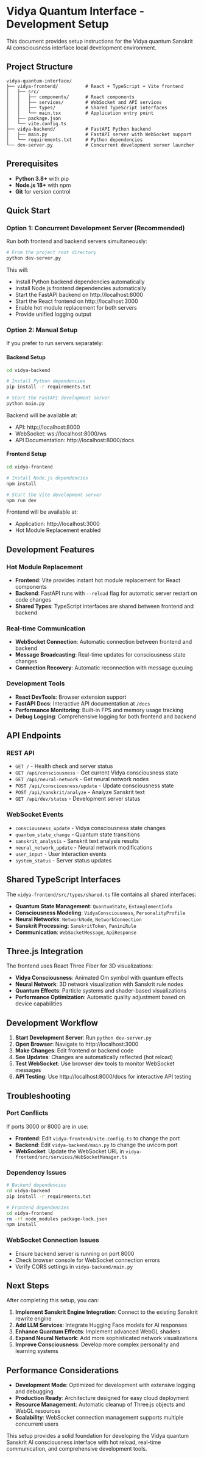 # Vidya Quantum Interface - Development Setup

This document provides setup instructions for the Vidya quantum Sanskrit AI consciousness interface local development environment.

## Project Structure

```
vidya-quantum-interface/
├── vidya-frontend/          # React + TypeScript + Vite frontend
│   ├── src/
│   │   ├── components/      # React components
│   │   ├── services/        # WebSocket and API services
│   │   ├── types/           # Shared TypeScript interfaces
│   │   └── main.tsx         # Application entry point
│   ├── package.json
│   └── vite.config.ts
├── vidya-backend/           # FastAPI Python backend
│   ├── main.py              # FastAPI server with WebSocket support
│   └── requirements.txt     # Python dependencies
└── dev-server.py            # Concurrent development server launcher
```

## Prerequisites

- **Python 3.8+** with pip
- **Node.js 18+** with npm
- **Git** for version control

## Quick Start

### Option 1: Concurrent Development Server (Recommended)

Run both frontend and backend servers simultaneously:

```bash
# From the project root directory
python dev-server.py
```

This will:
- Install Python backend dependencies automatically
- Install Node.js frontend dependencies automatically
- Start the FastAPI backend on http://localhost:8000
- Start the React frontend on http://localhost:3000
- Enable hot module replacement for both servers
- Provide unified logging output

### Option 2: Manual Setup

If you prefer to run servers separately:

#### Backend Setup

```bash
cd vidya-backend

# Install Python dependencies
pip install -r requirements.txt

# Start the FastAPI development server
python main.py
```

Backend will be available at:
- API: http://localhost:8000
- WebSocket: ws://localhost:8000/ws
- API Documentation: http://localhost:8000/docs

#### Frontend Setup

```bash
cd vidya-frontend

# Install Node.js dependencies
npm install

# Start the Vite development server
npm run dev
```

Frontend will be available at:
- Application: http://localhost:3000
- Hot Module Replacement enabled

## Development Features

### Hot Module Replacement

- **Frontend**: Vite provides instant hot module replacement for React components
- **Backend**: FastAPI runs with `--reload` flag for automatic server restart on code changes
- **Shared Types**: TypeScript interfaces are shared between frontend and backend

### Real-time Communication

- **WebSocket Connection**: Automatic connection between frontend and backend
- **Message Broadcasting**: Real-time updates for consciousness state changes
- **Connection Recovery**: Automatic reconnection with message queuing

### Development Tools

- **React DevTools**: Browser extension support
- **FastAPI Docs**: Interactive API documentation at `/docs`
- **Performance Monitoring**: Built-in FPS and memory usage tracking
- **Debug Logging**: Comprehensive logging for both frontend and backend

## API Endpoints

### REST API

- `GET /` - Health check and server status
- `GET /api/consciousness` - Get current Vidya consciousness state
- `GET /api/neural-network` - Get neural network nodes
- `POST /api/consciousness/update` - Update consciousness state
- `POST /api/sanskrit/analyze` - Analyze Sanskrit text
- `GET /api/dev/status` - Development server status

### WebSocket Events

- `consciousness_update` - Vidya consciousness state changes
- `quantum_state_change` - Quantum state transitions
- `sanskrit_analysis` - Sanskrit text analysis results
- `neural_network_update` - Neural network modifications
- `user_input` - User interaction events
- `system_status` - Server status updates

## Shared TypeScript Interfaces

The `vidya-frontend/src/types/shared.ts` file contains all shared interfaces:

- **Quantum State Management**: `QuantumState`, `EntanglementInfo`
- **Consciousness Modeling**: `VidyaConsciousness`, `PersonalityProfile`
- **Neural Networks**: `NetworkNode`, `NetworkConnection`
- **Sanskrit Processing**: `SanskritToken`, `PaniniRule`
- **Communication**: `WebSocketMessage`, `ApiResponse`

## Three.js Integration

The frontend uses React Three Fiber for 3D visualizations:

- **Vidya Consciousness**: Animated Om symbol with quantum effects
- **Neural Network**: 3D network visualization with Sanskrit rule nodes
- **Quantum Effects**: Particle systems and shader-based visualizations
- **Performance Optimization**: Automatic quality adjustment based on device capabilities

## Development Workflow

1. **Start Development Server**: Run `python dev-server.py`
2. **Open Browser**: Navigate to http://localhost:3000
3. **Make Changes**: Edit frontend or backend code
4. **See Updates**: Changes are automatically reflected (hot reload)
5. **Test WebSocket**: Use browser dev tools to monitor WebSocket messages
6. **API Testing**: Use http://localhost:8000/docs for interactive API testing

## Troubleshooting

### Port Conflicts

If ports 3000 or 8000 are in use:

- **Frontend**: Edit `vidya-frontend/vite.config.ts` to change the port
- **Backend**: Edit `vidya-backend/main.py` to change the uvicorn port
- **WebSocket**: Update the WebSocket URL in `vidya-frontend/src/services/WebSocketManager.ts`

### Dependency Issues

```bash
# Backend dependencies
cd vidya-backend
pip install -r requirements.txt

# Frontend dependencies
cd vidya-frontend
rm -rf node_modules package-lock.json
npm install
```

### WebSocket Connection Issues

- Ensure backend server is running on port 8000
- Check browser console for WebSocket connection errors
- Verify CORS settings in `vidya-backend/main.py`

## Next Steps

After completing this setup, you can:

1. **Implement Sanskrit Engine Integration**: Connect to the existing Sanskrit rewrite engine
2. **Add LLM Services**: Integrate Hugging Face models for AI responses
3. **Enhance Quantum Effects**: Implement advanced WebGL shaders
4. **Expand Neural Network**: Add more sophisticated network visualizations
5. **Improve Consciousness**: Develop more complex personality and learning systems

## Performance Considerations

- **Development Mode**: Optimized for development with extensive logging and debugging
- **Production Ready**: Architecture designed for easy cloud deployment
- **Resource Management**: Automatic cleanup of Three.js objects and WebGL resources
- **Scalability**: WebSocket connection management supports multiple concurrent users

This setup provides a solid foundation for developing the Vidya quantum Sanskrit AI consciousness interface with hot reload, real-time communication, and comprehensive development tools.